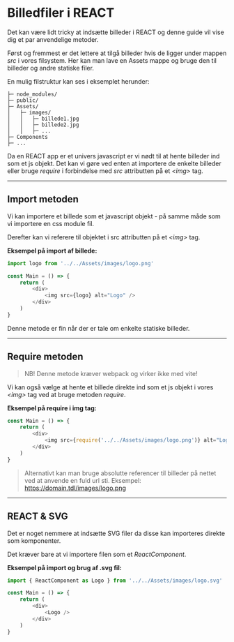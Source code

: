 # Billedfiler i REACT

Det kan være lidt tricky at indsætte billeder i REACT og denne guide vil vise dig et par anvendelige metoder.

Først og fremmest er det lettere at tilgå billeder hvis de ligger under mappen *src* i vores filsystem. Her kan man lave en Assets mappe og bruge den til billeder og andre statiske filer.

En mulig filstruktur kan ses i eksemplet herunder:
```
├─ node_modules/
├─ public/
├─ Assets/
│	├─ images/
│	│	├─ billede1.jpg
│	│	├─ billede2.jpg
│	│	├─ ...
├─ Components
├─ ...
```
Da en REACT app er et univers javascript er vi nødt til at hente billeder ind som et js objekt. Det kan vi gøre ved enten at importere de enkelte billeder eller bruge *require* i forbindelse med *src* attributten på et *&lt;img&gt;* tag.
___
## Import metoden
Vi kan importere et billede som et javascript objekt - på samme måde som vi importere en css module fil. 

Derefter kan vi referere til objektet i src attributten på et *&lt;img&gt;* tag.

**Eksempel på import af billede:**
```js
import logo from '../../Assets/images/logo.png'

const Main = () => {
	return (
		<div>
			<img src={logo} alt="Logo" />
		</div>
	)
}
```
Denne metode er fin når der er tale om enkelte statiske billeder.
___
## Require metoden
> NB! Denne metode kræver webpack og virker ikke med vite!

Vi kan også vælge at hente et billede direkte ind som et js objekt i vores *&lt;img&gt;* tag ved at bruge metoden *require*.

**Eksempel på require i img tag:**
```js
const Main = () => {
	return (
		<div>
			<img src={require('../../Assets/images/logo.png')} alt="Logo" />
		</div>
	)
}
```
> Alternativt kan man bruge absolutte referencer til billeder på nettet ved at anvende en fuld url sti. Eksempel: https://domain.tdl/images/logo.png
___
## REACT & SVG
Det er noget nemmere at indsætte SVG filer da disse kan importeres direkte som komponenter.

Det kræver bare at vi importere filen som et *ReactComponent*.

**Eksempel på import og brug af .svg fil:**
```js
import { ReactComponent as Logo } from '../../Assets/images/logo.svg'

const Main = () => {
	return (
		<div>
			<Logo />
		</div>
	)
}
```